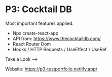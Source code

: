 # P3: Cocktail DB
Most important features applied:
  - Npx create-react-app
  - API from: https://www.thecocktaildb.com/
  - React Router Dom
  - Hooks / HTTP Requests / UseEffect / UseRef
  

Take a Look -->

Website: https://p3-testportfolio.netlify.app/

